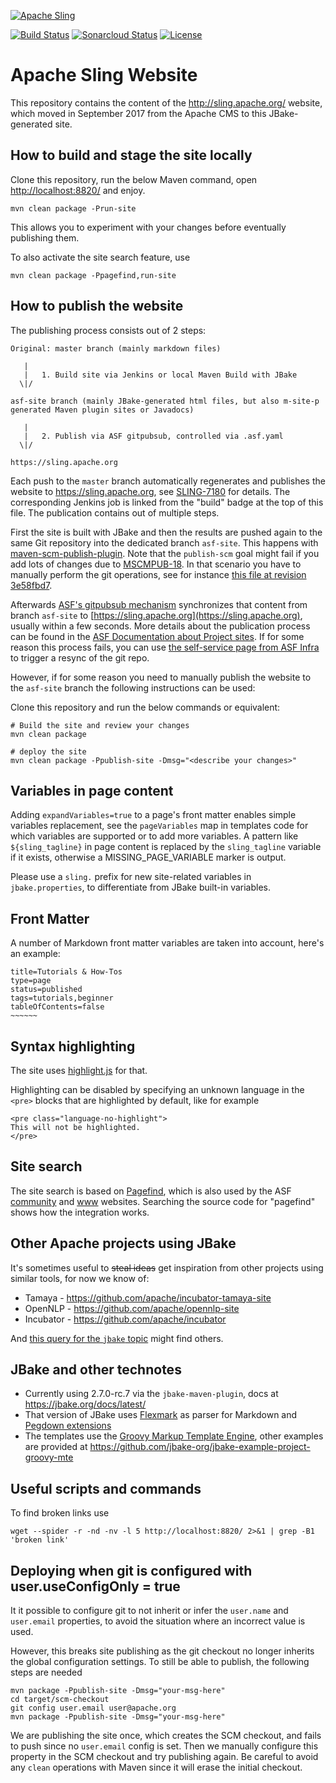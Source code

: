 [![Apache Sling](https://sling.apache.org/res/logos/sling.png)](https://sling.apache.org)

&#32;[![Build Status](https://ci-builds.apache.org/job/Sling/job/modules/job/sling-site/job/master/badge/icon)](https://ci-builds.apache.org/job/Sling/job/modules/job/sling-site/job/master/)&#32;[![Sonarcloud Status](https://sonarcloud.io/api/project_badges/measure?project=apache_sling-site&metric=alert_status)](https://sonarcloud.io/dashboard?id=apache_sling-site) [![License](https://img.shields.io/badge/License-Apache%202.0-blue.svg)](https://www.apache.org/licenses/LICENSE-2.0)

# Apache Sling Website
This repository contains the content of the http://sling.apache.org/ website, which moved in September 2017 from the Apache CMS to this JBake-generated site.

## How to build and stage the site locally  
Clone this repository, run the below Maven command, open <http://localhost:8820/> and enjoy.

    mvn clean package -Prun-site
	
This allows	you to experiment with your changes before eventually publishing them.

To also activate the site search feature, use

    mvn clean package -Ppagefind,run-site

## How to publish the website

The publishing process consists out of 2 steps:

```
Original: master branch (mainly markdown files)

   |  
   |   1. Build site via Jenkins or local Maven Build with JBake
  \|/  

asf-site branch (mainly JBake-generated html files, but also m-site-p generated Maven plugin sites or Javadocs)

   |
   |   2. Publish via ASF gitpubsub, controlled via .asf.yaml
  \|/  

https://sling.apache.org
```

Each push to the `master` branch automatically regenerates and publishes the website to <https://sling.apache.org>, see
[SLING-7180](https://issues.apache.org/jira/browse/SLING-7180) for details. The corresponding Jenkins job is linked from the "build"
badge at the top of this file. The publication contains out of multiple steps.

First the site is built with JBake and then the results are pushed again to the same Git repository into the dedicated branch `asf-site`. This happens with [maven-scm-publish-plugin](https://maven.apache.org/plugins/maven-scm-publish-plugin/).
Note that the `publish-scm` goal might fail if you add lots of changes due to [MSCMPUB-18](https://issues.apache.org/jira/browse/MSCMPUB-18). In that scenario you have to manually perform the git operations, see for instance [this file at revision 3e58fbd7](https://github.com/apache/sling-site/blob/3e58fbd768344d90185a2123ca30afb6ec4f9000/README.md).

Afterwards [ASF's gitpubsub mechanism](https://blogs.apache.org/infra/entry/git_based_websites_available) synchronizes that content from branch `asf-site` to [https://sling.apache.org](https://sling.apache.org), usually within a few seconds. More details about the publication process can be found in the [ASF Documentation about Project sites](https://www.apache.org/dev/project-site.html). If for some reason this process fails, you can use [the self-service page from ASF Infra](https://selfserve.apache.org/) to trigger a resync of the git repo.

However, if for some reason you need to manually publish the website to the `asf-site` branch the following instructions can be used:

Clone this repository and run the below commands or equivalent:

	# Build the site and review your changes
	mvn clean package

    # deploy the site
    mvn clean package -Ppublish-site -Dmsg="<describe your changes>"


## Variables in page content
Adding `expandVariables=true` to a page's front matter enables simple variables replacement, see the `pageVariables` map in
templates code for which variables are supported or to add more variables. A pattern like `${sling_tagline}` in page content
is replaced by the `sling_tagline` variable if it exists, otherwise a MISSING_PAGE_VARIABLE marker is output.

Please use a `sling.` prefix for new site-related variables in `jbake.properties`, to differentiate from JBake built-in variables.

## Front Matter
A number of Markdown front matter variables are taken into account, here's an example:

    title=Tutorials & How-Tos               
    type=page
    status=published
    tags=tutorials,beginner
    tableOfContents=false
    ~~~~~~

## Syntax highlighting
The site uses [highlight.js](https://highlightjs.org/) for that.

Highlighting can be disabled by specifying an unknown language in the `<pre>` blocks that are highlighted by default, like for example

    <pre class="language-no-highlight">
    This will not be highlighted.
    </pre>

## Site search

The site search is based on [Pagefind](https://pagefind.app/), which is also used by the ASF
[community](https://community.apache.org/) and [www](https://www.apache.org/) websites. Searching the source code for "pagefind" shows how the integration works.

## Other Apache projects using JBake 
It's sometimes useful to ~~steal ideas~~ get inspiration from other projects using similar tools, for now we know of:

 * Tamaya - https://github.com/apache/incubator-tamaya-site
 * OpenNLP - https://github.com/apache/opennlp-site
 * Incubator - https://github.com/apache/incubator
 
And [this query for the `jbake` topic](https://github.com/search?q=topic%3Ajbake+org%3Aapache&type=Repositories) might find others.

## JBake and other technotes
* Currently using 2.7.0-rc.7 via the `jbake-maven-plugin`, docs at <https://jbake.org/docs/latest/>
* That version of JBake uses [Flexmark](https://github.com/vsch/flexmark-java) as parser for Markdown and [Pegdown extensions](https://github.com/sirthias/pegdown)
* The templates use the [Groovy Markup Template Engine](http://groovy-lang.org/templating.html#_the_markuptemplateengine), other examples are provided at https://github.com/jbake-org/jbake-example-project-groovy-mte


## Useful scripts and commands
To find broken links use

    wget --spider -r -nd -nv -l 5 http://localhost:8820/ 2>&1 | grep -B1 'broken link'

## Deploying when git is configured with user.useConfigOnly = true

It it possible to configure git to not inherit or infer the `user.name` and `user.email`
properties, to avoid the situation where an incorrect value is used.

However, this breaks site publishing as the git checkout no longer inherits the global
configuration settings. To still be able to publish, the following steps are needed

    mvn package -Ppublish-site -Dmsg="your-msg-here"
    cd target/scm-checkout
    git config user.email user@apache.org
    mvn package -Ppublish-site -Dmsg="your-msg-here"

We are publishing the site once, which creates the SCM checkout, and fails to push
since no `user.email` config is set. Then we manually configure this property in
the SCM checkout and try publishing again. Be careful to avoid any `clean` operations
with Maven since it will erase the initial checkout.
